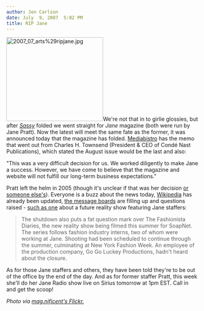 ```yaml
---
author: Jen Carlson
date: July  9, 2007  5:02 PM
title: RIP Jane
---
```


<p><img alt="2007_07_arts%29ripjane.jpg" src="https://web.archive.org/web/20110629191644im_/http://gothamist.com/attachments/arts_jen/2007_07_arts%29ripjane.jpg" width="254" height="220" class="right">We&apos;re not that in to girlie glossies, but after <a href="https://web.archive.org/web/20110629191644/http://en.wikipedia.org/wiki/Sassy_Magazine"><em>Sassy</em></a> folded we went straight for <em>Jane</em> magazine (both were run by Jane Pratt). Now the latest will meet the same fate as the former, it was announced today that the magazine has folded. <a href="https://web.archive.org/web/20110629191644/http://www.mediabistro.com/fishbowlny/magazines/update_cond_nast_statement_on_janes_demise_62573.asp">Mediabistro</a> has the memo that went out from Charles H. Townsend (President &amp; CEO of Cond&#xE9; Nast Publications), which stated the August issue would be the last and also:</p>

<p>&quot;This was a very difficult decision for us. We worked diligently to make Jane a success. However, we have come to believe that the magazine and website will not fulfill our long-term business expectations.&quot;</p>

<p>Pratt left the helm in 2005 (though it&apos;s unclear if that was her decision <a href="https://web.archive.org/web/20110629191644/http://www.foliomag.com/viewmedia.asp?prmMID=5044&amp;prmID=285">or someone else&apos;s</a>). Everyone is a buzz about the news today, <a href="https://web.archive.org/web/20110629191644/http://en.wikipedia.org/wiki/Jane_(magazine)">Wikipedia</a> has already been updated, <a href="https://web.archive.org/web/20110629191644/http://boards.janemag.com/thread.jspa?threadID=2610&amp;tstart=0">the message boards</a> are filling up and questions raised - <a href="https://web.archive.org/web/20110629191644/http://radaronline.com/exclusives/2007/07/janes-death-leaves-soapnet-hanging.php">such as one</a> about a future reality show featuring Jane staffers:</p>

<blockquote>The shutdown also puts a fat question mark over The Fashionista Diaries, the new reality show being filmed this summer for SoapNet. The series follows fashion industry interns, two of whom were working at Jane. Shooting had been scheduled to continue through the summer, culminating at New York Fashion Week. An employee of the production company, Go Go Luckey Productions, hadn&apos;t heard about the closure.</blockquote>

<p>As for those Jane staffers and others, they have been told they&apos;re to be out of the office by the end of the day. And as for former staffer Pratt, this week she&apos;ll do her Jane Radio show live on Sirius tomorrow at 1pm EST. Call in and get the scoop!</p>

<p><em>Photo via <a href="https://web.archive.org/web/20110629191644/http://www.flickr.com/photos/mag-dot-nificent/762996220/">mag.nificent&apos;s Flickr.</a></em></p>